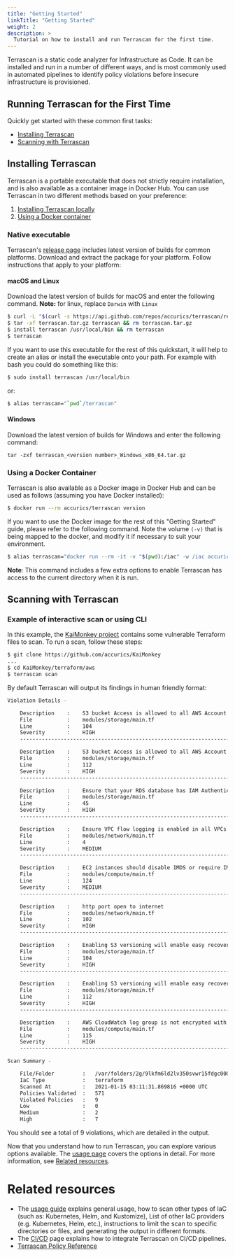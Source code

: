 ```yaml
---
title: "Getting Started"
linkTitle: "Getting Started"
weight: 2
description: >
  Tutorial on how to install and run Terrascan for the first time.
---
```


Terrascan is a static code analyzer for Infrastructure as Code. It can be installed and run in a number of different ways, and is most commonly used in automated pipelines to identify policy violations before insecure infrastructure is provisioned.

## Running Terrascan for the First Time

Quickly get started with these common first tasks:

- [Installing Terrascan](#installing-terrascan) 
- [Scanning with Terrascan](#scanning-with-terrascan) 

## Installing Terrascan
Terrascan is a portable executable that does not strictly require installation, and is also available as a container image in Docker Hub. You can use Terrascan in two different methods based on your preference:

1. [Installing Terrascan locally](#native-executable)
2. [Using a Docker container](#using-a-docker-container)

### Native executable
Terrascan's [release page](https://github.com/accurics/terrascan/releases) includes latest version of builds for common platforms.  Download and extract the package for your platform. Follow instructions that apply to your platform:

#### macOS and Linux
Download the latest version of builds for macOS and enter the following command.
**Note:** for linux, replace `Darwin` with `Linux`


``` Bash
$ curl -L "$(curl -s https://api.github.com/repos/accurics/terrascan/releases/latest | grep -o -E "https://.+?_Darwin_x86_64.tar.gz")" > terrascan.tar.gz
$ tar -xf terrascan.tar.gz terrascan && rm terrascan.tar.gz
$ install terrascan /usr/local/bin && rm terrascan
$ terrascan
```

If you want to use this executable for the rest of this quickstart, it will help to create an alias or install the executable onto your path. For example with bash you could do something like this:

``` Bash
$ sudo install terrascan /usr/local/bin
```

or:

``` Bash
$ alias terrascan="`pwd`/terrascan"
```
#### Windows

Download the latest version of builds for Windows and enter the following command:

```
tar -zxf terrascan_<version number>_Windows_x86_64.tar.gz
```

### Using a Docker Container
Terrascan is also available as a Docker image in Docker Hub and can be used as follows (assuming you have Docker installed):

``` Bash
$ docker run --rm accurics/terrascan version
```

If you want to use the Docker image for the rest of this "Getting Started" guide, please refer to the following command. Note the volume `(-v)` that is being mapped to the docker, and modify it if necessary to suit your environment. 

``` Bash
$ alias terrascan="docker run --rm -it -v "$(pwd):/iac" -w /iac accurics/terrascan"
```

**Note**: This command includes a few extra options to enable Terrascan has access to the current directory when it is run.

## Scanning with Terrascan

### Example of interactive scan or using CLI


In this example, the [KaiMonkey project](https://github.com/accurics/KaiMonkey) contains some vulnerable Terraform files to scan. To run a scan, follow these steps:

``` Bash
$ git clone https://github.com/accurics/KaiMonkey
...
$ cd KaiMonkey/terraform/aws
$ terrascan scan
```

By default Terrascan will output its findings in human friendly format:

``` sh
Violation Details -

	Description    :	S3 bucket Access is allowed to all AWS Account Users.
	File           :	modules/storage/main.tf
	Line           :	104
	Severity       :	HIGH
	-----------------------------------------------------------------------

	Description    :	S3 bucket Access is allowed to all AWS Account Users.
	File           :	modules/storage/main.tf
	Line           :	112
	Severity       :	HIGH
	-----------------------------------------------------------------------

	Description    :	Ensure that your RDS database has IAM Authentication enabled.
	File           :	modules/storage/main.tf
	Line           :	45
	Severity       :	HIGH
	-----------------------------------------------------------------------

	Description    :	Ensure VPC flow logging is enabled in all VPCs
	File           :	modules/network/main.tf
	Line           :	4
	Severity       :	MEDIUM
	-----------------------------------------------------------------------

	Description    :	EC2 instances should disable IMDS or require IMDSv2
	File           :	modules/compute/main.tf
	Line           :	124
	Severity       :	MEDIUM
	-----------------------------------------------------------------------

	Description    :	http port open to internet
	File           :	modules/network/main.tf
	Line           :	102
	Severity       :	HIGH
	-----------------------------------------------------------------------

	Description    :	Enabling S3 versioning will enable easy recovery from both unintended user actions, like deletes and overwrites
	File           :	modules/storage/main.tf
	Line           :	104
	Severity       :	HIGH
	-----------------------------------------------------------------------

	Description    :	Enabling S3 versioning will enable easy recovery from both unintended user actions, like deletes and overwrites
	File           :	modules/storage/main.tf
	Line           :	112
	Severity       :	HIGH
	-----------------------------------------------------------------------

	Description    :	AWS CloudWatch log group is not encrypted with a KMS CMK
	File           :	modules/compute/main.tf
	Line           :	115
	Severity       :	HIGH
	-----------------------------------------------------------------------

Scan Summary -

	File/Folder         :	/var/folders/2g/9lkfm6ld2lv350svwr15fdgc0000gn/T/x9wqg4/terraform/aws
	IaC Type            :	terraform
	Scanned At          :	2021-01-15 03:11:31.869816 +0000 UTC
	Policies Validated  :	571
	Violated Policies   :	9
	Low                 :	0
	Medium              :	2
	High                :	7
```

You should see a total of 9 violations, which are detailed in the output.

Now that you understand how to run Terrascan, you can explore various options available. The [usage page](../usage/) covers the options in detail. For more information, see [Related resources](#related_resources).

# Related resources

* The [usage guide](../usage/) explains general usage, how to scan other types of IaC (such as: Kubernetes, Helm, and Kustomize), List of other IaC providers (e.g. Kubernetes, Helm, etc.), instructions to limit the scan to specific directories or files, and generating the output in different formats.
* The [CI/CD](../integrations/) page explains how to integrate Terrascan on CI/CD pipelines.
* [Terrascan Policy Reference](../policies/)

